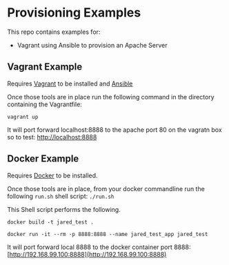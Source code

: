 # Provisioning Examples
This repo contains examples for: 
* Vagrant using Ansible to provision an Apache Server

## Vagrant Example
Requires [Vagrant](https://www.vagrantup.com/docs/installation/) to be installed and [Ansible](http://docs.ansible.com/ansible/intro_installation.html)

Once those tools are in place run the following command in the directory containing the Vagrantfile:

`vagrant up`

It will port forward localhost:8888 to the apache port 80 on the vagratn box so to test: [http://localhost:8888](http://localhost:8888)

## Docker Example
Requires [Docker](https://docs.docker.com/engine/installation/) to be installed. 

Once those tools are in place, from your docker commandline run the following `run.sh` shell script:
`./run.sh`

This Shell script performs the following.

`docker build -t jared_test .`

`docker run -it --rm -p 8888:8888 --name jared_test_app jared_test`


It will port forward local 8888 to the docker container port 8888: 
[http://192.168.99.100:8888](http://192.168.99.100:8888)

